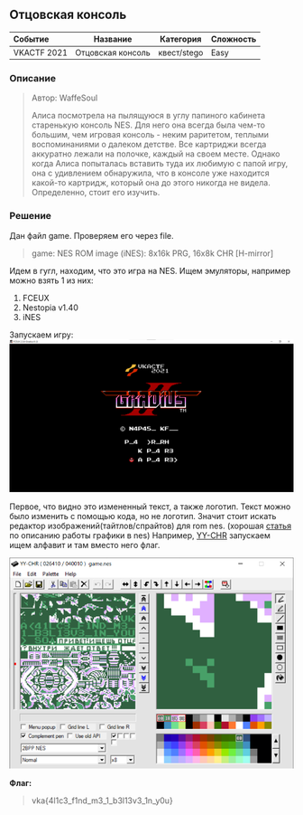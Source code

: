 ## Отцовская консоль

| Событие | Название | Категория | Сложность |
| :------ | ---- | ---- | ---- |
| VKACTF 2021 | Отцовская консоль | квест/stego | Easy |

### Описание

> Автор: WaffeSoul
>
> Алиса посмотрела на пылящуюся в углу папиного кабинета старенькую консоль NES. Для него она всегда была чем-то большим, чем игровая консоль - неким раритетом, теплыми воспоминаниями о далеком детстве. Все картриджи всегда аккуратно лежали на полочке, каждый на своем месте. Однако когда Алиса попыталась вставить туда их любимую с папой игру, она с удивлением обнаружила, что в консоле уже находится какой-то картридж, который она до этого никогда не видела. Определенно, стоит его изучить.
 

### Решение


Дан файл game. Проверяем его через file.
> game: NES ROM image (iNES): 8x16k PRG, 16x8k CHR [H-mirror]

Идем в гугл, находим, что это игра на NES. Ищем эмуляторы, например можно взять 1 из них:
1. FCEUX
2. Nestopia v1.40 
3. iNES

Запускаем игру:
![game](images/game.png)

Первое, что видно это измененный текст, а также логотип. Текст можно было изменить с помощью кода, но не логотип. Значит стоит искать редактор изображений(тайтлов/спрайтов) для rom nes. (хорошая [статья](https://habr.com/ru/post/470614/) по описанию работы графики в nes) Например, [YY-CHR](https://shedevr.org.ru/cgi-bin/utilz.cgi?n=4) запускаем  ищем алфавит и там вместо него флаг.

![flag](images/flag.PNG)

 
**Флаг:**

> vka{4l1c3_f1nd_m3_1_b3l13v3_1n_y0u}